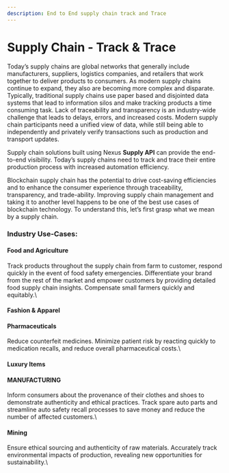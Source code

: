 ```yaml
---
description: End to End supply chain track and Trace
---
```


# Supply Chain - Track & Trace



Today’s supply chains are global networks that generally include manufacturers, suppliers, logistics companies, and retailers that work together to deliver products to consumers. As modern supply chains continue to expand, they also are becoming more complex and disparate. Typically, traditional supply chains use paper based and disjointed data systems that lead to information silos and make tracking products a time consuming task. Lack of traceability and transparency is an industry-wide challenge that leads to delays, errors, and increased costs. Modern supply chain participants need a unified view of data, while still being able to independently and privately verify transactions such as production and transport updates.

Supply chain solutions built using Nexus **Supply API** can provide the end-to-end visibility. Today’s supply chains need to track and trace their entire production process with increased automation efficiency.

Blockchain supply chain has the potential to drive cost-saving efficiencies and to enhance the consumer experience through traceability, transparency, and trade-ability. Improving supply chain management and taking it to another level happens to be one of the best use cases of blockchain technology. To understand this, let’s first grasp what we mean by a supply chain.

### Industry Use-Cases:

#### Food and Agriculture <a href="#food_and_agriculture" id="food_and_agriculture"></a>

Track products throughout the supply chain from farm to customer, respond quickly in the event of food safety emergencies. Differentiate your brand from the rest of the market and empower customers by providing detailed food supply chain insights. Compensate small farmers quickly and equitably.\


#### Fashion & Apparel

#### Pharmaceuticals

Reduce counterfeit medicines. Minimize patient risk by reacting quickly to medication recalls, and reduce overall pharmaceutical costs.\


#### Luxury Items

#### MANUFACTURING

Inform consumers about the provenance of their clothes and shoes to demonstrate authenticity and ethical practices. Track spare auto parts and streamline auto safety recall processes to save money and reduce the number of affected customers.\


#### Mining <a href="#mining" id="mining"></a>

Ensure ethical sourcing and authenticity of raw materials. Accurately track environmental impacts of production, revealing new opportunities for sustainability.\


